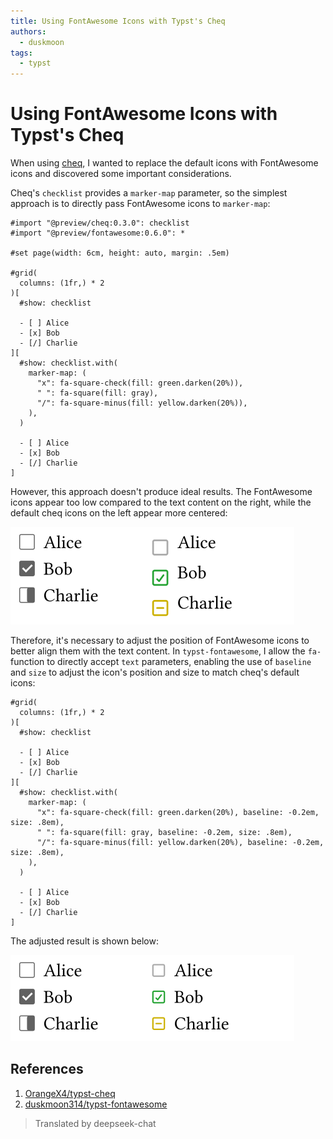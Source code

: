 ```yaml
---
title: Using FontAwesome Icons with Typst's Cheq
authors:
  - duskmoon
tags:
  - typst
---
```


# Using FontAwesome Icons with Typst's Cheq

When using [cheq](https://typst.app/universe/package/cheq), I wanted to replace the default icons with FontAwesome icons and discovered some important considerations.

<!-- truncate -->

Cheq's `checklist` provides a `marker-map` parameter, so the simplest approach is to directly pass FontAwesome icons to `marker-map`:

```typst
#import "@preview/cheq:0.3.0": checklist
#import "@preview/fontawesome:0.6.0": *

#set page(width: 6cm, height: auto, margin: .5em)

#grid(
  columns: (1fr,) * 2
)[
  #show: checklist

  - [ ] Alice
  - [x] Bob
  - [/] Charlie
][
  #show: checklist.with(
    marker-map: (
      "x": fa-square-check(fill: green.darken(20%)),
      " ": fa-square(fill: gray),
      "/": fa-square-minus(fill: yellow.darken(20%)),
    ),
  )

  - [ ] Alice
  - [x] Bob
  - [/] Charlie
]
```

However, this approach doesn't produce ideal results. The FontAwesome icons appear too low compared to the text content on the right, while the default cheq icons on the left appear more centered:

![Comparison between cheq default icons and unadjusted FontAwesome icons](../../../../../blog/2025/10-28-typst-cheq-with-fontawesome/without-adjust.svg)

Therefore, it's necessary to adjust the position of FontAwesome icons to better align them with the text content. In `typst-fontawesome`, I allow the `fa-` function to directly accept `text` parameters, enabling the use of `baseline` and `size` to adjust the icon's position and size to match cheq's default icons:

```typst
#grid(
  columns: (1fr,) * 2
)[
  #show: checklist

  - [ ] Alice
  - [x] Bob
  - [/] Charlie
][
  #show: checklist.with(
    marker-map: (
      "x": fa-square-check(fill: green.darken(20%), baseline: -0.2em, size: .8em),
      " ": fa-square(fill: gray, baseline: -0.2em, size: .8em),
      "/": fa-square-minus(fill: yellow.darken(20%), baseline: -0.2em, size: .8em),
    ),
  )

  - [ ] Alice
  - [x] Bob
  - [/] Charlie
]
```

The adjusted result is shown below:

![Adjusted FontAwesome icons](../../../../../blog/2025/10-28-typst-cheq-with-fontawesome/with-adjust.svg)

## References

1. [OrangeX4/typst-cheq](https://github.com/OrangeX4/typst-cheq)
2. [duskmoon314/typst-fontawesome](https://github.com/duskmoon314/typst-fontawesome)

> Translated by deepseek-chat